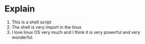 # Explain

1. This is a shell script
2. The shell is very import in the linux
3. I love linux OS very much and I think it is very powerful and very wonderful.